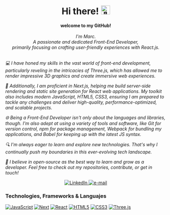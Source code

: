 <h1 align="center">Hi there! <img src="https://github.com/wervlad/wervlad/assets/24524555/766d336d-b87d-44ba-807c-c51de2bc6b4d" width="28px" alt="👋"></h1>

<p align="center">
    <b>welcome to my GitHub!</b><br><br>
    <i>
        I'm Marc.<br>
        A passionate and dedicated Front-End Developer,<br>
        primarily focusing on crafting user-friendly experiences with React.js.<br>
    </i><br>
    <i>
    <div>
💻 I have honed my skills in the vast world of front-end development, particularly reveling in the intricacies of Three.js, which has allowed me to render impressive 3D graphics and create immersive web experiences.

🚀 Additionally, I am proficient in Next.js, helping me build server-side rendering and static site generation for React web applications. My toolkit also includes modern JavaScript, HTML5, CSS3, ensuring I am prepared to tackle any challenges and deliver high-quality, performance-optimized, and scalable projects.<br>

🌐 Being a Front-End Developer isn't only about the languages and libraries, though. I'm also adept at using a variety of tools and software, like Git for version control, npm for package management, Webpack for bundling my applications, and Babel for keeping up with the latest JS syntax.<br>

🔍 I'm always eager to learn and explore new technologies. That's why I continually push my boundaries in this ever-evolving tech landscape.<br>

🤝 I believe in open-source as the best way to learn and grow as a developer. Feel free to check out my repositories, contribute, or get in touch!<br>
</div>
</i>
<div align="center">
<a href="https://www.linkedin.com/in/marc-morado/">
<img src="https://img.shields.io/badge/LinkedIn-blue?style=flat-square&logo=linkedin" alt="LinkedIn">
</a>
<a href="mailto:marcmp96@gmail.com">
<img src="https://img.shields.io/badge/Email-blue?style=flat-square&logo=gmail&logoColor=white" alt="e-mail">
</a>
</div>
</p>

### Technologies, Frameworks & Languajes

[![JavaScript](https://img.shields.io/badge/javascript-black?style=for-the-badge&logo=javascript)](https://github.com/MarcMorado)
[![Next](https://img.shields.io/badge/django-black?style=for-the-badge&logo=django)](https://github.com/MarcMorado)
[![React](https://img.shields.io/badge/react-black?style=for-the-badge&logo=react)](https://github.com/MarcMorado)
[![HTML5](https://img.shields.io/badge/html5-black?style=for-the-badge&logo=html5)](https://github.com/MarcMorado)
[![CSS3](https://img.shields.io/badge/css3-black?style=for-the-badge&logo=css3)](https://github.com/MarcMorado)
[![Three.js](https://img.shields.io/badge/clojure-black?style=for-the-badge&logo=clojure)](https://github.com/MarcMorado)
